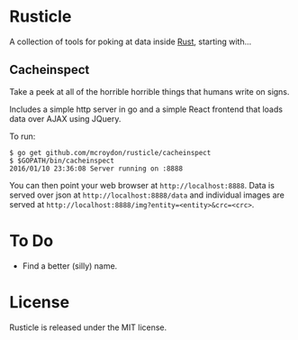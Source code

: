 # Rusticle

A collection of tools for poking at data inside [Rust](http://playrust.com), starting with...

## Cacheinspect

Take a peek at all of the horrible horrible things that humans write on signs.

Includes a simple http server in go and a simple React frontend that loads data over AJAX using JQuery.

To run:

	$ go get github.com/mcroydon/rusticle/cacheinspect
	$ $GOPATH/bin/cacheinspect
	2016/01/10 23:36:08 Server running on :8888

You can then point your web browser at `http://localhost:8888`. Data is served over json at `http://localhost:8888/data` and individual images are served at `http://localhost:8888/img?entity=<entity>&crc=<crc>`.

# To Do

* Find a better (silly) name.

# License

Rusticle is released under the MIT license.
